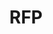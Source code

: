 ---
# This topic lives at
# https://digital.gov/topics/rfp

# Topic Title
title: "RFP"

# description — keep it short and clear
summary: ""

# Weight
weight: 1

# For more information on managing topics,
# see https://github.com/GSA/digitalgov.gov/wiki/topics
---